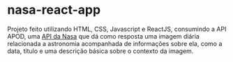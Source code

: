 # nasa-react-app
 Projeto feito utilizando HTML, CSS, Javascript e ReactJS, consumindo a API APOD, uma [API da Nasa](https://api.nasa.gov) que dá como resposta uma imagem diária relacionada a astronomia acompanhada de informações sobre ela, como a data, título e uma descrição básica sobre o contexto da imagem.
